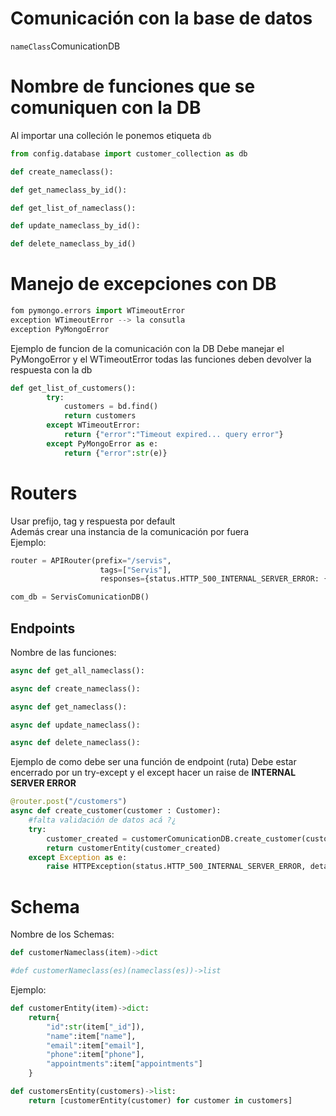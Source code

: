 # Comunicación con la base de datos
`nameClass`ComunicationDB

# Nombre de funciones que se comuniquen con la DB
Al importar una colleción le ponemos etiqueta `db`
```python
from config.database import customer_collection as db
```

```python
def create_nameclass():

def get_nameclass_by_id():

def get_list_of_nameclass():

def update_nameclass_by_id(): 

def delete_nameclass_by_id()
```

# Manejo de excepciones con DB
```python
fom pymongo.errors import WTimeoutError
exception WTimeoutError --> la consutla
exception PyMongoError
```
Ejemplo de funcion de la comunicación con la DB
Debe manejar el PyMongoError y el WTimeoutError
todas las funciones deben devolver la respuesta con la db
```python
def get_list_of_customers():
        try:
            customers = bd.find()
            return customers
        except WTimeoutError:
            return {"error":"Timeout expired... query error"}
        except PyMongoError as e:
            return {"error":str(e)}
```
# Routers
Usar prefijo, tag y respuesta por default  
Además crear una instancia de la comunicación por fuera  
Ejemplo:
```python
router = APIRouter(prefix="/servis",
                    tags=["Servis"],
                    responses={status.HTTP_500_INTERNAL_SERVER_ERROR: {"description": "Internal server error"}},)

com_db = ServisComunicationDB()
```

## Endpoints
Nombre de las funciones:
```python
async def get_all_nameclass():

async def create_nameclass():

async def get_nameclass():

async def update_nameclass():

async def delete_nameclass():
```

Ejemplo de como debe ser una función de endpoint (ruta)
Debe estar encerrado por un try-except y el except hacer un raise de **INTERNAL SERVER ERROR**
```python
@router.post("/customers")
async def create_customer(customer : Customer):
    #falta validación de datos acá ?¿
    try:
        customer_created = customerComunicationDB.create_customer(customer)
        return customerEntity(customer_created)
    except Exception as e:
        raise HTTPException(status.HTTP_500_INTERNAL_SERVER_ERROR, detail="Server error")
```
# Schema
Nombre de los Schemas:
```python
def customerNameclass(item)->dict

#def customerNameclass(es)(nameclass(es))->list
```

Ejemplo:
```python
def customerEntity(item)->dict:
    return{
        "id":str(item["_id"]),
        "name":item["name"],
        "email":item["email"],
        "phone":item["phone"],
        "appointments":item["appointments"]
    }

def customersEntity(customers)->list:
    return [customerEntity(customer) for customer in customers]
```
